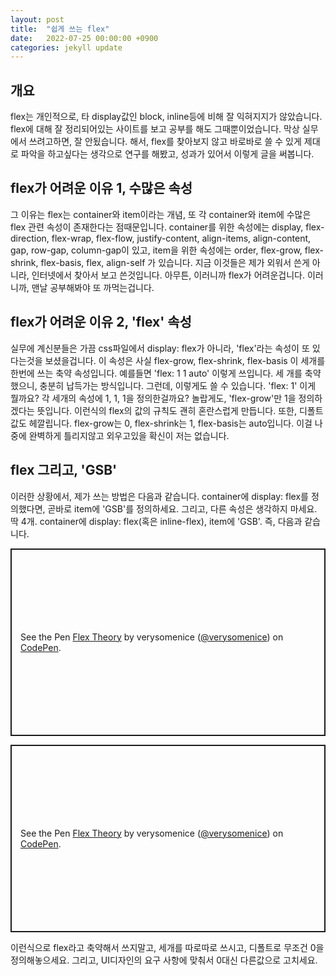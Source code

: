 ```yaml
---
layout: post
title:  "쉽게 쓰는 flex"
date:   2022-07-25 00:00:00 +0900
categories: jekyll update
---
```

## 개요
flex는 개인적으로, 타 display값인 block, inline등에 비해 잘 익혀지지가 않았습니다.
flex에 대해 잘 정리되어있는 사이트를 보고 공부를 해도 그때뿐이었습니다. 막상 실무에서 쓰려고하면, 잘 안됬습니다.
해서, flex를 찾아보지 않고 바로바로 쓸 수 있게 제대로 파악을 하고싶다는 생각으로 연구를 해봤고, 성과가 있어서 이렇게 글을 써봅니다.

## flex가 어려운 이유 1, 수많은 속성
그 이유는 flex는 container와 item이라는 개념, 또 각 container와 item에 수많은 flex 관련 속성이 존재한다는 점때문입니다.
container를 위한 속성에는 display, flex-direction, flex-wrap, flex-flow, justify-content, align-items, align-content, gap, row-gap, column-gap이 있고,
item을 위한 속성에는 order, flex-grow, flex-shrink, flex-basis, flex, align-self 가 있습니다. 
지금 이것들은 제가 외워서 쓴게 아니라, 인터넷에서 찾아서 보고 쓴것입니다. 아무튼, 이러니까 flex가 어려운겁니다. 이러니까, 맨날 공부해봐야 또 까먹는겁니다.

## flex가 어려운 이유 2, 'flex' 속성
실무에 계신분들은 가끔 css파일에서 display: flex가 아니라, 'flex'라는 속성이 또 있다는것을 보셨을겁니다. 
이 속성은 사실 flex-grow, flex-shrink, flex-basis 이 세개를 한번에 쓰는 축약 속성입니다. 
예를들면 'flex: 1 1 auto' 이렇게 쓰입니다. 
세 개를 축약했으니, 충분히 납득가는 방식입니다.
그런데, 이렇게도 쓸 수 있습니다. 
'flex: 1'
이게 뭘까요? 각 세개의 속성에 1, 1, 1을 정의한걸까요? 놀랍게도, 'flex-grow'만 1을 정의하겠다는 뜻입니다. 이런식의 flex의 값의 규칙도 괜히 혼란스럽게 만듭니다.
또한, 디폴트값도 헤깔립니다. flex-grow는 0, flex-shrink는 1, flex-basis는 auto입니다. 이걸 나중에 완벽하게 틀리지않고 외우고있을 확신이 저는 없습니다.

## flex 그리고, 'GSB'
이러한 상황에서, 제가 쓰는 방법은 다음과 같습니다.
container에 display: flex를 정의했다면, 곧바로 item에 'GSB'를 정의하세요. 그리고, 다른 속성은 생각하지 마세요. 딱 4개. container에 display: flex(혹은 inline-flex), item에 'GSB'.
즉, 다음과 같습니다.

<p class="codepen" data-height="300" data-default-tab="html,result" data-slug-hash="RwMZKEq" data-user="verysomenice" style="height: 300px; box-sizing: border-box; display: flex; align-items: center; justify-content: center; border: 2px solid; margin: 1em 0; padding: 1em;">
  <span>See the Pen <a href="https://codepen.io/verysomenice/pen/RwMZKEq">
  Flex Theory</a> by verysomenice (<a href="https://codepen.io/verysomenice">@verysomenice</a>)
  on <a href="https://codepen.io">CodePen</a>.</span>
</p>
<script async src="https://cpwebassets.codepen.io/assets/embed/ei.js"></script>

<p class="codepen" data-height="300" data-default-tab="html,result" data-slug-hash="RwMZKEq" data-user="verysomenice" style="height: 300px; box-sizing: border-box; display: flex; align-items: center; justify-content: center; border: 2px solid; margin: 1em 0; padding: 1em;">
  <span>See the Pen <a href="https://codepen.io/verysomenice/pen/RwMZKEq">
  Flex Theory</a> by verysomenice (<a href="https://codepen.io/verysomenice">@verysomenice</a>)
  on <a href="https://codepen.io">CodePen</a>.</span>
</p>

<script async src="https://cpwebassets.codepen.io/assets/embed/ei.js"></script>이런식으로 flex라고 축약해서 쓰지말고, 세개를 따로따로 쓰시고, 디폴트로 무조건 0을 정의해놓으세요. 그리고, UI디자인의 요구 사항에 맞춰서 0대신 다른값으로 고치세요.



